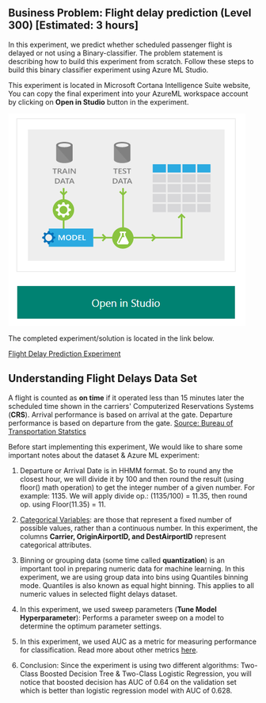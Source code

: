 
## Business Problem:  Flight delay prediction (Level 300) [Estimated: 3 hours]

In this experiment, we predict whether scheduled passenger flight is delayed or not using a Binary-classifier.
The problem statement is describing how to build this experiment from scratch. 
Follow these steps to build this binary classifier experiment using Azure ML Studio.


This experiment is located in Microsoft Cortana Intelligence Suite website, You can copy the final experiment into
your AzureML workspace account by clicking on **Open in Studio** button in the experiment. 

![Open Studio button](/Images/OpenInStudio.PNG)

The completed experiment/solution is located in the link below.

[Flight Delay Prediction Experiment](https://gallery.cortanaintelligence.com/Experiment/Binary-Classification-Flight-delay-prediction-3) 


## Understanding Flight Delays Data Set

A flight is counted as **on time** if it operated less than 15 minutes later the scheduled time shown in the carriers' Computerized Reservations Systems (**CRS**). 
Arrival performance is based on arrival at the gate. Departure performance is based on departure from the gate. [Source: Bureau of Transportation Statstics](http://www.rita.dot.gov/bts/help/aviation/index.html)

Before start implementing this experiment, We would like to share some important notes about the dataset & Azure ML experiment:

1.	Departure or Arrival Date is in HHMM format. So to round any the closest hour, we will divide it by 100 and then round the result (using floor() math operation) to get the integer number of a given number.
For example: 1135. We will apply divide op.: (1135/100) = 11.35, then round op. using Floor(11.35) = 11.

2.	[Categorical Variables](https://en.wikipedia.org/wiki/Categorical_variable): are those that represent a fixed number of possible values, rather than a continuous number. 
In this experiment, the columns **Carrier, OriginAirportID, and DestAirportID** represent categorical attributes.

3.	Binning or grouping data (some time called **quantization**) is an important tool in preparing numeric data for machine learning. 
In this experiment, we are using group data into bins using Quantiles binning mode. Quantiles is also known as equal hight binning. 
This applies to all numeric values in selected flight delays dataset.

4.	In this experiment, we used sweep parameters (**Tune Model Hyperparameter**): Performs a parameter sweep on a model to determine the optimum parameter settings.

5.	In this experiment, we used AUC as a metric for measuring performance for classification. Read more about other metrics [here](https://msdn.microsoft.com/library/azure/038d91b6-c2f2-42a1-9215-1f2c20ed1b40).

6.	Conclusion: Since the experiment is using two different algorithms: Two-Class Boosted Decision Tree & Two-Class Logistic Regression, you will notice that boosted decision has AUC of 0.64 on the validation set which is better than logistic regression model with AUC of 0.628.

